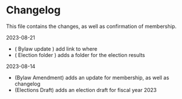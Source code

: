 # Changelog

This file contains the changes, as well as confirmation of membership.


2023-08-21

- ( Bylaw update ) add link to where 
- ( Election folder ) adds a folder for the election results

2023-08-14

- (Bylaw Amendment) adds an update for membership, as well as changelog
- (Elections Draft) adds an election draft for fiscal year 2023